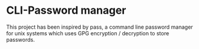 # CLI-Password manager 

This project has been inspired by pass, a command line password manager for unix systems which uses GPG encryption / decryption to store passwords. 

